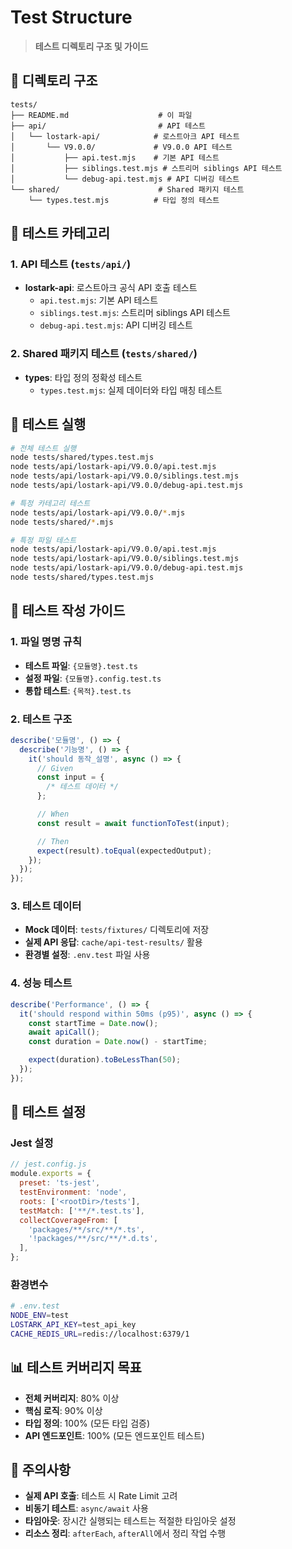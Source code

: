 # Test Structure

> **테스트 디렉토리 구조 및 가이드**

## 📁 디렉토리 구조

```
tests/
├── README.md                    # 이 파일
├── api/                         # API 테스트
│   └── lostark-api/            # 로스트아크 API 테스트
│       └── V9.0.0/             # V9.0.0 API 테스트
│           ├── api.test.mjs    # 기본 API 테스트
│           ├── siblings.test.mjs # 스트리머 siblings API 테스트
│           └── debug-api.test.mjs # API 디버깅 테스트
└── shared/                      # Shared 패키지 테스트
    └── types.test.mjs          # 타입 정의 테스트
```

## 🧪 테스트 카테고리

### 1. API 테스트 (`tests/api/`)

- **lostark-api**: 로스트아크 공식 API 호출 테스트
  - `api.test.mjs`: 기본 API 테스트
  - `siblings.test.mjs`: 스트리머 siblings API 테스트
  - `debug-api.test.mjs`: API 디버깅 테스트

### 2. Shared 패키지 테스트 (`tests/shared/`)

- **types**: 타입 정의 정확성 테스트
  - `types.test.mjs`: 실제 데이터와 타입 매칭 테스트

## 🚀 테스트 실행

```bash
# 전체 테스트 실행
node tests/shared/types.test.mjs
node tests/api/lostark-api/V9.0.0/api.test.mjs
node tests/api/lostark-api/V9.0.0/siblings.test.mjs
node tests/api/lostark-api/V9.0.0/debug-api.test.mjs

# 특정 카테고리 테스트
node tests/api/lostark-api/V9.0.0/*.mjs
node tests/shared/*.mjs

# 특정 파일 테스트
node tests/api/lostark-api/V9.0.0/api.test.mjs
node tests/api/lostark-api/V9.0.0/siblings.test.mjs
node tests/api/lostark-api/V9.0.0/debug-api.test.mjs
node tests/shared/types.test.mjs
```

## 📝 테스트 작성 가이드

### 1. 파일 명명 규칙

- **테스트 파일**: `{모듈명}.test.ts`
- **설정 파일**: `{모듈명}.config.test.ts`
- **통합 테스트**: `{목적}.test.ts`

### 2. 테스트 구조

```typescript
describe('모듈명', () => {
  describe('기능명', () => {
    it('should 동작_설명', async () => {
      // Given
      const input = {
        /* 테스트 데이터 */
      };

      // When
      const result = await functionToTest(input);

      // Then
      expect(result).toEqual(expectedOutput);
    });
  });
});
```

### 3. 테스트 데이터

- **Mock 데이터**: `tests/fixtures/` 디렉토리에 저장
- **실제 API 응답**: `cache/api-test-results/` 활용
- **환경별 설정**: `.env.test` 파일 사용

### 4. 성능 테스트

```typescript
describe('Performance', () => {
  it('should respond within 50ms (p95)', async () => {
    const startTime = Date.now();
    await apiCall();
    const duration = Date.now() - startTime;

    expect(duration).toBeLessThan(50);
  });
});
```

## 🔧 테스트 설정

### Jest 설정

```javascript
// jest.config.js
module.exports = {
  preset: 'ts-jest',
  testEnvironment: 'node',
  roots: ['<rootDir>/tests'],
  testMatch: ['**/*.test.ts'],
  collectCoverageFrom: [
    'packages/**/src/**/*.ts',
    '!packages/**/src/**/*.d.ts',
  ],
};
```

### 환경변수

```bash
# .env.test
NODE_ENV=test
LOSTARK_API_KEY=test_api_key
CACHE_REDIS_URL=redis://localhost:6379/1
```

## 📊 테스트 커버리지 목표

- **전체 커버리지**: 80% 이상
- **핵심 로직**: 90% 이상
- **타입 정의**: 100% (모든 타입 검증)
- **API 엔드포인트**: 100% (모든 엔드포인트 테스트)

## 🚨 주의사항

- **실제 API 호출**: 테스트 시 Rate Limit 고려
- **비동기 테스트**: `async/await` 사용
- **타임아웃**: 장시간 실행되는 테스트는 적절한 타임아웃 설정
- **리소스 정리**: `afterEach`, `afterAll`에서 정리 작업 수행
